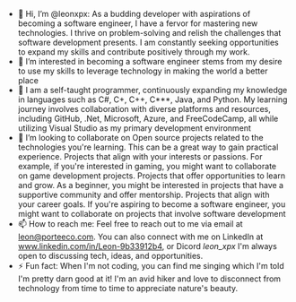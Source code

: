 - 👋 Hi, I’m @leonxpx: As a budding developer with aspirations of becoming a software engineer, I have a fervor for mastering new technologies. I thrive on problem-solving and relish the challenges that software development presents. I am constantly seeking opportunities to expand my skills and contribute positively through my work.
- 👀 I’m interested in becoming a software engineer stems from my desire to use my skills to leverage technology in making the world a better place
- 🌱 I am a self-taught programmer, continuously expanding my knowledge in languages such as C#, C+, C++, C***, Java, and Python. My learning journey involves collaboration with diverse platforms and resources, including GitHub, .Net, Microsoft, Azure, and FreeCodeCamp, all while utilizing Visual Studio as my primary development environment
- 💞️ I’m looking to collaborate on Open source projects related to the technologies you're learning. This can be a great way to gain practical experience.
Projects that align with your interests or passions. For example, if you're interested in gaming, you might want to collaborate on game development projects.
Projects that offer opportunities to learn and grow. As a beginner, you might be interested in projects that have a supportive community and offer mentorship.
Projects that align with your career goals. If you're aspiring to become a software engineer, you might want to collaborate on projects that involve software development
- 📫 How to reach me: Feel free to reach out to me via email at leon@porteeco.com. You can also connect with me on LinkedIn at www.linkedin.com/in/Leon-9b33912b4, or Dicord _leon_xpx_ I'm always open to discussing tech, ideas, and opportunities.
- ⚡ Fun fact: When I'm not coding, you can find me singing which I'm told I'm pretty darn good at it! I'm an avid hiker and love to disconnect from technology from time to time to appreciate nature's beauty.

<!---
leonxpx/leonxpx is a ✨ special ✨ repository because its `README.md` (this file) appears on your GitHub profile.
You can click the Preview link to take a look at your changes.
--->
